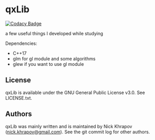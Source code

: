 # qxLib

[![Codacy Badge](https://api.codacy.com/project/badge/Grade/280d5ebbe0604e80ab69fbfe30da2a28)](https://app.codacy.com/manual/n0lavar/qxLib?utm_source=github.com&utm_medium=referral&utm_content=n0lavar/qxLib&utm_campaign=Badge_Grade_Settings)

a few useful things I developed while studying

Dependencies:
+ C++17
+ glm for gl module and some algorithms
+ glew if you want to use gl module
  
## License

qxLib is available under the GNU General Public License v3.0. See LICENSE.txt.


## Authors

qxLib was mainly written and is maintained by Nick Khrapov
(nick.khrapov@gmail.com). See the git commit log for other authors.
